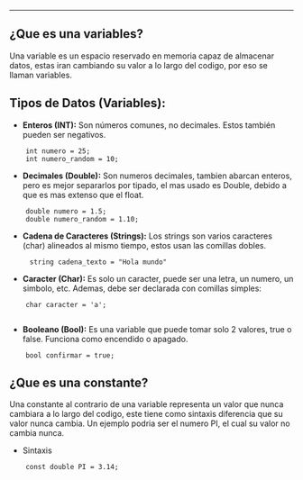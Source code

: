 
---
## **¿Que es una variables?**

Una variable es un espacio reservado en memoria capaz de almacenar datos, estas iran cambiando su valor a lo largo del codigo, por eso se llaman variables.

## **Tipos de Datos (Variables):**

- **Enteros (INT):**
	Son números comunes, no decimales. Estos también pueden ser negativos. 
```
	int numero = 25;
	int numero_random = 10;
```

- **Decimales (Double):**
	Son numeros decimales, tambien abarcan enteros, pero es mejor separarlos por tipado, el mas usado es Double, debido a que es mas extenso que el float.

```
	double numero = 1.5;
	double numero_random = 1.10;
```

- **Cadena de Caracteres (Strings):**
	Los strings son varios caracteres (char) alineados al mismo tiempo, estos usan las comillas dobles.

```
	 string cadena_texto = "Hola mundo"
```

- **Caracter (Char):**
	Es solo un caracter, puede ser una letra, un numero, un simbolo, etc. Ademas, debe ser declarada con comillas simples:
	
```
	char caracter = 'a';	
	
```
- **Booleano (Bool):**
	Es una variable que puede tomar solo 2 valores, true o false. Funciona como encendido o apagado.

```
	bool confirmar = true;
```

## **¿Que es una constante?**

Una constante al contrario de una variable representa un valor que nunca cambiara a lo largo del codigo, este tiene como sintaxis diferencia que su valor nunca cambia. Un ejemplo podria ser el numero PI, el cual su valor no cambia nunca. 

- Sintaxis
```
	const double PI = 3.14; 
```





















